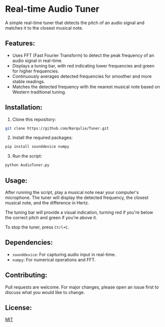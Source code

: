 # Real-time Audio Tuner

A simple real-time tuner that detects the pitch of an audio signal and matches it to the closest musical note.

## Features:
- Uses FFT (Fast Fourier Transform) to detect the peak frequency of an audio signal in real-time.
- Displays a tuning bar, with red indicating lower frequencies and green for higher frequencies.
- Continuously averages detected frequencies for smoother and more stable readings.
- Matches the detected frequency with the nearest musical note based on Western traditional tuning.

## Installation:
1. Clone this repository:
```bash
git clone https://github.com/Narqulie/Tuner.git
```
2. Install the required packages:
```bash
pip install sounddevice numpy
```
3. Run the script:
```bash
python AudioTuner.py
```

## Usage:
After running the script, play a musical note near your computer's microphone. The tuner will display the detected frequency, the closest musical note, and the difference in Hertz.

The tuning bar will provide a visual indication, turning red if you're below the correct pitch and green if you're above it.

To stop the tuner, press `Ctrl+C`.

## Dependencies:
- `sounddevice`: For capturing audio input in real-time.
- `numpy`: For numerical operations and FFT.

## Contributing:
Pull requests are welcome. For major changes, please open an issue first to discuss what you would like to change.

## License:
[MIT](https://choosealicense.com/licenses/mit/)
